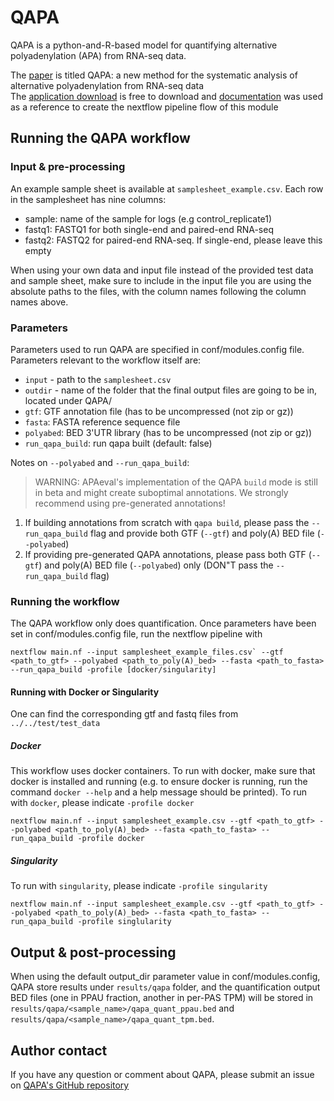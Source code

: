 # QAPA
QAPA is a python-and-R-based model for quantifying alternative polyadenylation (APA) from RNA-seq data.

The [paper](https://genomebiology.biomedcentral.com/articles/10.1186/s13059-018-1414-4) is titled QAPA: a new method for the systematic analysis of alternative polyadenylation from RNA-seq data <br>
The [application download](https://github.com/morrislab/qapa) is free to download
and [documentation](https://github.com/morrislab/qapa#rna-seq-quantification-of-alternative-polyadenylation-qapa) was used as a reference
to create the nextflow pipeline flow of this module

## Running the QAPA workflow

### Input & pre-processing
An example sample sheet is available at `samplesheet_example.csv`. Each row in the samplesheet has nine
columns:

- sample: name of the sample for logs (e.g control_replicate1)
- fastq1: FASTQ1 for both single-end and paired-end RNA-seq
- fastq2: FASTQ2 for paired-end RNA-seq. If single-end, please leave this empty

When using your own data and input file instead of the provided test data and sample sheet, make sure to include in the 
input file you are using the absolute paths to the files, with the column names following the column
names above.

### Parameters
Parameters used to run QAPA are specified in conf/modules.config file. 
Parameters relevant to the workflow itself are:
- `input` - path to the `samplesheet.csv`
- `outdir` - name of the folder that the final output files are going to be in, located under QAPA/
- `gtf`: GTF annotation file (has to be uncompressed (not zip or gz))
- `fasta`: FASTA reference sequence file
- `polyabed`: BED 3'UTR library (has to be uncompressed (not zip or gz))
- `run_qapa_build`: run qapa built (default: false)

Notes on `--polyabed` and `--run_qapa_build`:
> WARNING: APAeval's implementation of the QAPA `build` mode is still in beta and might create suboptimal annotations. We strongly recommend using pre-generated annotations!

1. If building annotations from scratch with `qapa build`, please pass the `--run_qapa_build` flag and provide both GTF (`--gtf`) and poly(A) BED file (`--polyabed`)
2. If providing pre-generated QAPA annotations, please pass both GTF (`--gtf`) and poly(A) BED file (`--polyabed`) only (DON"T pass the `--run_qapa_build` flag)

### Running the workflow
The QAPA workflow only does quantification. Once parameters have been set in conf/modules.config file, run the nextflow pipeline with 
```
nextflow main.nf --input samplesheet_example_files.csv` --gtf <path_to_gtf> --polyabed <path_to_poly(A)_bed> --fasta <path_to_fasta> --run_qapa_build -profile [docker/singularity]
```
#### Running with Docker or Singularity
One can find the corresponding gtf and fastq files from `../../test/test_data`
##### Docker
This workflow uses docker containers. To run with docker, make sure that docker is installed and running 
(e.g. to ensure docker is running, run the command `docker --help` and a help message should be printed).
To run with `docker`, please indicate `-profile docker`
```
nextflow main.nf --input samplesheet_example.csv --gtf <path_to_gtf> --polyabed <path_to_poly(A)_bed> --fasta <path_to_fasta> --run_qapa_build -profile docker
```

##### Singularity
To run with `singularity`, please indicate `-profile singularity`
```
nextflow main.nf --input samplesheet_example.csv --gtf <path_to_gtf> --polyabed <path_to_poly(A)_bed> --fasta <path_to_fasta> --run_qapa_build -profile singlularity
```


## Output & post-processing
When using the default output_dir parameter value in conf/modules.config, QAPA store results under
`results/qapa` folder, and the quantification output BED files (one in PPAU fraction, another in per-PAS TPM) will be stored in `results/qapa/<sample_name>/qapa_quant_ppau.bed` and `results/qapa/<sample_name>/qapa_quant_tpm.bed`.

## Author contact
If you have any question or comment about QAPA, please submit an issue on [QAPA's GitHub repository](https://github.com/morrislab/qapa/issues)
